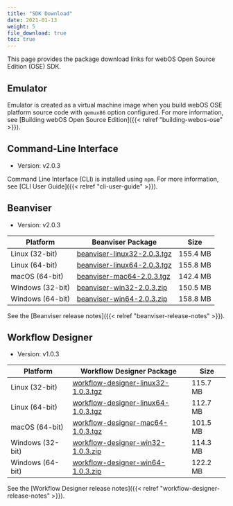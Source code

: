 ```yaml
---
title: "SDK Download"
date: 2021-01-13
weight: 5
file_download: true
toc: true
---
```


This page provides the package download links for webOS Open Source Edition (OSE) SDK.

## Emulator 

Emulator is created as a virtual machine image when you build webOS OSE platform source code with `qemux86` option configured. For more information, see [Building webOS Open Source Edition]({{< relref "building-webos-ose" >}}).

## Command-Line Interface

* Version: v2.0.3

Command Line Interface (CLI) is installed using `npm`. For more information, see [CLI User Guide]({{< relref "cli-user-guide" >}}).

## Beanviser

* Version: v2.0.3

|	Platform	|	Beanviser Package	|	Size	|
|-----------------------|-------------------|-----------|
|	Linux (32-bit)	|	<a href="javascript:" onclick="file_dn('Beanviser', 'Linux', 'beanviser-linux32-2.0.3.tgz', 'https://webosose.s3.ap-northeast-2.amazonaws.com/tools/beanviser/v2.0.3/beanviser-linux32-2.0.3.tgz');">beanviser-linux32-2.0.3.tgz</a>	|	155.4 MB	|
|	Linux (64-bit)	|	<a href="javascript:" onclick="file_dn('Beanviser', 'Linux', 'beanviser-linux64-2.0.3.tgz', 'https://webosose.s3.ap-northeast-2.amazonaws.com/tools/beanviser/v2.0.3/beanviser-linux64-2.0.3.tgz');">beanviser-linux64-2.0.3.tgz</a>	|	155.8 MB	|
|	macOS (64-bit)	|	<a href="javascript:" onclick="file_dn('Beanviser', 'macOS', 'beanviser-mac64-2.0.3.tgz', 'https://webosose.s3.ap-northeast-2.amazonaws.com/tools/beanviser/v2.0.3/beanviser-mac64-2.0.3.tgz');">beanviser-mac64-2.0.3.tgz</a>	|	142.4 MB	|
|	Windows	(32-bit) |	<a href="javascript:" onclick="file_dn('Beanviser', 'Windows', 'beanviser-win32-2.0.3.zip', 'https://webosose.s3.ap-northeast-2.amazonaws.com/tools/beanviser/v2.0.3/beanviser-win32-2.0.3.zip');">beanviser-win32-2.0.3.zip</a>	|	150.5 MB	|
|	Windows	(64-bit) |	<a href="javascript:" onclick="file_dn('Beanviser', 'Windows', 'beanviser-win64-2.0.3.zip', 'https://webosose.s3.ap-northeast-2.amazonaws.com/tools/beanviser/v2.0.3/beanviser-win64-2.0.3.zip');">beanviser-win64-2.0.3.zip</a>	|	158.8 MB	|

See the [Beanviser release notes]({{< relref "beanviser-release-notes" >}}).

## Workflow Designer

* Version: v1.0.3

|	Platform	|	Workflow Designer Package	|	Size	|
|-----------------------|-------------------|-----------|
|	Linux (32-bit)	|	<a href="javascript:" onclick="file_dn('Workflow Designer', 'Linux', 'workflow-designer-linux32-1.0.3.tgz', 'https://webosose.s3.ap-northeast-2.amazonaws.com/tools/workflow-designer/v1.0.3/workflow-designer-linux32-1.0.3.tgz');">workflow-designer-linux32-1.0.3.tgz</a>	|	115.7 MB	|
|	Linux (64-bit)	|	<a href="javascript:" onclick="file_dn('Workflow Designer', 'Linux', 'workflow-designer-linux64-1.0.3.tgz', 'https://webosose.s3.ap-northeast-2.amazonaws.com/tools/workflow-designer/v1.0.3/workflow-designer-linux64-1.0.3.tgz');">workflow-designer-linux64-1.0.3.tgz</a>	|	112.7 MB	|
|	macOS (64-bit)	|	<a href="javascript:" onclick="file_dn('Workflow Designer', 'macOS', 'workflow-designer-mac64-1.0.3.tgz', 'https://webosose.s3.ap-northeast-2.amazonaws.com/tools/workflow-designer/v1.0.3/workflow-designer-mac64-1.0.3.tgz');">workflow-designer-mac64-1.0.3.tgz</a>	|	101.5 MB	|
|	Windows	(32-bit) |	<a href="javascript:" onclick="file_dn('Workflow Designer', 'Windows', 'workflow-designer-win32-1.0.3.zip', 'https://webosose.s3.ap-northeast-2.amazonaws.com/tools/workflow-designer/v1.0.3/workflow-designer-win32-1.0.3.zip');">workflow-designer-win32-1.0.3.zip</a>	|	114.3 MB	|
|	Windows	(64-bit) |	<a href="javascript:" onclick="file_dn('Workflow Designer', 'Windows', 'workflow-designer-win64-1.0.3.zip', 'https://webosose.s3.ap-northeast-2.amazonaws.com/tools/workflow-designer/v1.0.3/workflow-designer-win64-1.0.3.zip');">workflow-designer-win64-1.0.3.zip</a>	|	122.2 MB	|

See the [Workflow Designer release notes]({{< relref "workflow-designer-release-notes" >}}).
